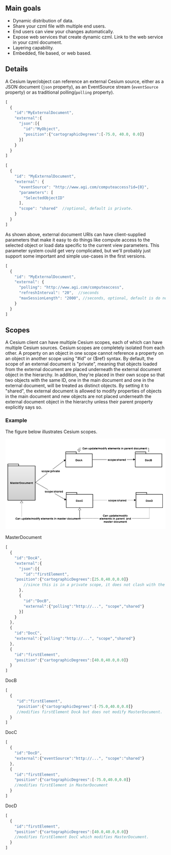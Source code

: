 ## Main goals
* Dynamic distribution of data.
* Share your czml file with multiple end users.
* End users can view your changes automatically.
* Expose web services that create dynamic czml. Link to the web service in your czml document.
* Layering capability.
* Embedded, file based, or web based.


## Details
A Cesium layer/object can reference an external Cesium source, either as a JSON document (`json` property), as an EventSource stream (`eventSource` property) or as traditional polling(`polling` property).

```javascript
[
  {
    "id":"MyExternalDocument",
    "external":{
      "json":[{
        "id":"MyObject",
        "position":{"cartographicDegrees":[-75.0, 40.0, 0.0]}
      }]
    }
  }
]
```

```javascript
[
  {
    "id": "MyExternalDocument",  
    "external": {  
      "eventSource": "http://www.agi.com/computeaccess?id={0}",  
      "parameters": [  
        "SelectedObjectID"  
      ],  
      "scope": "shared"  //optional, default is private.
    }  
  }
]
```

As shown above, external document URIs can have client-supplied parameters that make it easy to do things like compute access to the selected object or load data specific to the current view parameters. This parameter system could get very complicated, but we'll probably just support some important and simple use-cases in the first versions.

```javascript
[
  {  
    "id": "MyExternalDocument",  
    "external": {  
      "polling": "http://www.agi.com/computeaccess",  
      "refreshInterval": "20",  //seconds  
      "maxSessionLength": "2000", //seconds, optional, default is do not terminate
    }  
  }  
]
```

## Scopes
A Cesium client can have multiple Cesium scopes, each of which can have multiple Cesium sources. Cesium scopes are completely isolated from each other. A property on an object in one scope cannot reference a property on an object in another scope using "#id" or {$ref} syntax.
By default, the scope of an external document is "private", meaning that objects loaded from the external document are placed underneath the external document object in the hierarchy. In addition, they're placed in their own scope so that two objects with the same ID, one in the main document and one in the external document, will be treated as distinct objects. By setting it to "shared", the external document is allowed to modify properties of objects in the main document and new objects are not placed underneath the external document object in the hierarchy unless their parent property explicitly says so.


### Example
The figure below illustrates Cesium scopes.

<img src="externalLinks.png" />

MasterDocument
```javascript
[
  {
    "id":"DocA",
    "external":{
      "json":[{
        "id":"firstElement", 
	"position":{"cartographicDegrees":[25.0,40.0,0.0]}
        //since this is in a private scope, it does not clash with the other object with id "firstElement"
      },
      {
        "id":"DocB",
        "external":{"polling":"http://...", "scope","shared"}
      }]
    }
  },
  {
    "id":"DocC",
    "external":{"polling":"http://...", "scope","shared"}
  },
  {
    "id":"firstElement",
    "position":{"cartographicDegrees":[40.0,40.0,0.0]}
  }
]
```

DocB
```javascript
[
  {
     "id":"firstElement",
     "position":{"cartographicDegrees":[-75.0,40.0,0.0]}
     //modifies firstElement DocA but does not modify MasterDocument.
  }
]
```

DocC
```javascript
[
  {
    "id":"DocD",
    "external":{"eventSource":"http://...", "scope":"shared"}
  },
  {
    "id":"firstElement",
    "position":{"cartographicDegrees":[-75.0,40.0,0.0]}
    //modifies firstElement in MasterDocument
  }
]
```

DocD
```javascript
[
  {
    "id":"firstElement",
    "position":{"cartographicDegrees":[40.0,40.0,0.0]}
    //modifies firstElement DocC which modifies MasterDocument.
  }
]
```